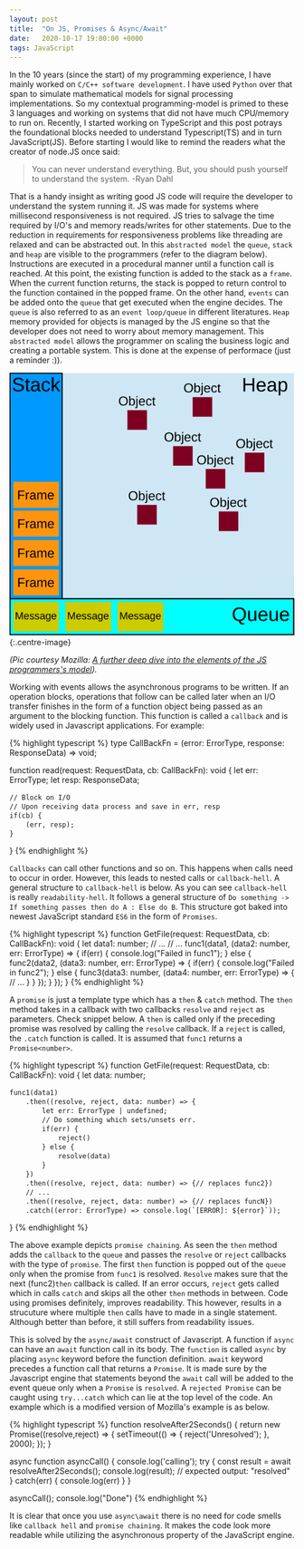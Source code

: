 ```yaml
---
layout: post
title:  "On JS, Promises & Async/Await"
date:   2020-10-17 19:00:00 +0000
tags: JavaScript
---
```

In the 10 years (since the start) of my programming experience, I have mainly worked on `C/C++ software development`. I have used `Python` over that span to simulate mathematical models for signal processing implementations. So my contextual programming-model is primed to these 3 languages and working on systems that did not have much CPU/memory to run on. Recently, I started working on TypeScript and this post potrays the foundational blocks needed to understand Typescript(TS) and in turn JavaScript(JS). Before starting I would like to remind the readers what the creator of node.JS once said:
>You can never understand everything. But, you should push yourself to understand the system.
>-Ryan Dahl

That is a handy insight as writing good JS code will require the developer to understand the system running it. JS was made for systems where millisecond responsiveness is not required. JS tries to salvage the time required by I/O's and memory reads/writes for other statements. Due to the reduction in requirements for responsiveness problems like threading are relaxed and can be abstracted out. In this `abstracted model` the `queue`, `stack` and `heap` are visible to the programmers (refer to the diagram below). Instructions are executed in a procedural manner until a function call is reached. At this point, the existing function is added to the stack as a `frame`. When the current function returns, the stack is popped to return control to the function contained in the popped frame. On the other hand, `events` can be added onto the `queue` that get executed when the engine decides. The `queue` is also referred to as an `event loop/queue` in different literatures. `Heap` memory provided for objects is managed by the JS engine so that the developer does not need to worry about memory management. This `abstracted model` allows the programmer on scaling the business logic and creating a portable system. This is done at the expense of performace (just a reminder :)).

![JS Programming model](/images/The_Javascript_Runtime_Environment_Example.svg "JS Programmer's model"){:.centre-image}

*(Pic courtesy Mozilla: [A further deep dive into the elements of the JS programmers's model](https://developer.mozilla.org/en-US/docs/Web/JavaScript/EventLoop)).*

Working with events allows the asynchronous programs to be written. If an operation blocks, operations that follow can be called later when an I/O transfer finishes in the form of a function object being passed as an argument to the blocking function. This function is called a `callback` and is widely used in Javascript applications. For example:

{% highlight typescript %}
type CallBackFn = (error: ErrorType, response: ResponseData) => void;

function read(request: RequestData, cb: CallBackFn): void {
    let err: ErrorType;
    let resp: ResponseData;

    // Block on I/O
    // Upon receiving data process and save in err, resp
    if(cb) {
        (err, resp);
    }
}
{% endhighlight %}

`Callbacks` can call other functions and so on. This happens when calls need to occur in order. However, this leads to nested calls or `callback-hell`. A general structure to `callback-hell` is below. As you can see `callback-hell` is really `readability-hell`. It follows a general structure of `Do something -> If something passes then do A : Else do B`. This structure got baked into newest JavaScript standard `ES6` in the form of `Promises`.

{% highlight typescript %}
function GetFile(request: RequestData, cb: CallBackFn): void {
    let data1: number;
    // ...
    // ...
    func1(data1, (data2: number, err: ErrorType) => {
        if(err) {
            console.log("Failed in func1");
        } else {
            func2(data2, (data3: number, err: ErrorType) => {
                if(err) {
                    console.log("Failed in func2");
                } else {
                    func3(data3: number, (data4: number, err: ErrorType) => {
                        // ...
                    }
                }
            });
        }
    });
}
{% endhighlight %}

A `promise` is just a template type which has a `then` & `catch` method. The `then` method takes in a callback with two callbacks `resolve` and `reject` as parameters. Check snippet below. A `then` is called only if the preceding promise was resolved by calling the `resolve` callback. If a `reject` is called, the `.catch` function is called. It is assumed that `func1` returns a `Promise<number>`.

{% highlight typescript %}
function GetFile(request: RequestData, cb: CallBackFn): void {
    let data: number;

    func1(data1)
        .then((resolve, reject, data: number) => {
            let err: ErrorType | undefined;
            // Do something which sets/unsets err.
            if(err) {
                reject()
            } else {
                resolve(data)
            }
        })
        .then((resolve, reject, data: number) => {// replaces func2}) 
        // ...
        .then((resolve, reject, data: number) => {// replaces funcN})
        .catch((error: ErrorType) => console.log(`[ERROR]: ${error}`));
}
{% endhighlight %}

The above example depicts `promise chaining`. As seen the `then` method adds the `callback` to the `queue` and passes the `resolve` or `reject` callbacks with the type of `promise`. The first `then` function is popped out of the `queue` only when the promise from `func1` is resolved. `Resolve` makes sure that the next (func2)`then` callback is called. If an error occurs, `reject` gets called which in calls `catch` and skips all the other `then` methods in between. Code using promises definitely, improves readability. This however, results in a strucuture where multiple `then` calls have to made in a single statement. Although better than before, it still suffers from readability issues.

This is solved by the `async/await` construct of Javascript. A function if `async` can have an `await` function call in its body. The `function` is called `async` by placing `async` keyword before the function definition. `await` keyword precedes a function call that returns a `Promise`. It is made sure by the Javascript engine that statements beyond the `await` call will be added to the event queue only when a  `Promise` is `resolved`. A `rejected Promise` can be caught using `try...catch` which can lie at the top level of the code. An example which is a modified version of Mozilla's example is as below.

{% highlight typescript %}
function resolveAfter2Seconds() {
  return new Promise((resolve,reject) => {
    setTimeout(() => {
      reject('Unresolved');
    }, 2000);
  });
}

async function asyncCall() {
  console.log('calling');
  try {
  const result = await resolveAfter2Seconds();
  console.log(result);
  // expected output: "resolved"
  } catch(err) {
    console.log(err)
  }
}

asyncCall();
console.log("Done")
{% endhighlight %}

It is clear that once you use `async\await` there is no need for code smells like `callback hell` and `promise chaining`. It makes the code look more readable while utilizing the asynchronous property of the JavaScript engine.